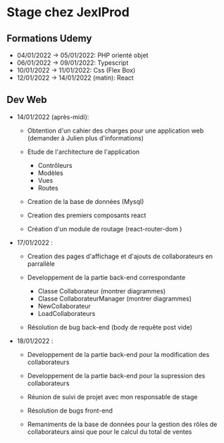 # Stage chez JexlProd

## Formations Udemy

-   04/01/2022 -> 05/01/2022: PHP orienté objet
-   06/01/2022 -> 09/01/2022: Typescript
-   10/01/2022 -> 11/01/2022: Css (Flex Box)
-   12/01/2022 -> 14/01/2022 (matin): React

## Dev Web

-   14/01/2022 (après-midi):

    -   Obtention d'un cahier des charges pour une application web (demander à Julien plus d'informations)

    -   Etude de l'architecture de l'application

        -   Contrôleurs
        -   Modèles
        -   Vues
        -   Routes

    -   Creation de la base de données (Mysql)
    -   Creation des premiers composants react
    -   Création d'un module de routage (react-router-dom )

-   17/01/2022 :

    -   Creation des pages d'affichage et d'ajouts de collaborateurs en parrallèle

    -   Developpement de la partie back-end correspondante

        -   Classe Collaborateur (montrer diagrammes)
        -   Classe CollaborateurManager (montrer diagrammes)
        -   NewCollaborateur
        -   LoadCollaborateurs

    -   Résolution de bug back-end (body de requête post vide)

-   18/01/2022 :

    -   Developpement de la partie back-end pour la modification des collaborateurs

    -   Developpement de la partie back-end pour la supression des collaborateurs

    -   Réunion de suivi de projet avec mon responsable de stage

    -   Résolution de bugs front-end

    -   Remaniments de la base de données pour la gestion des rôles de collaborateurs ainsi que pour le calcul du total de ventes
